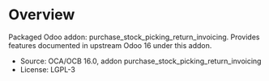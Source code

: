 # Overview

Packaged Odoo addon: purchase_stock_picking_return_invoicing. Provides features documented in upstream Odoo 16 under this addon.

- Source: OCA/OCB 16.0, addon purchase_stock_picking_return_invoicing
- License: LGPL-3
